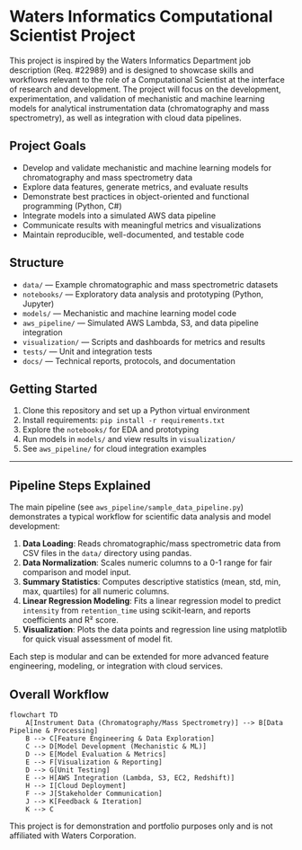 # Waters Informatics Computational Scientist Project

This project is inspired by the Waters Informatics Department job description (Req. #22989) and is designed to showcase skills and workflows relevant to the role of a Computational Scientist at the interface of research and development. The project will focus on the development, experimentation, and validation of mechanistic and machine learning models for analytical instrumentation data (chromatography and mass spectrometry), as well as integration with cloud data pipelines.

## Project Goals
- Develop and validate mechanistic and machine learning models for chromatography and mass spectrometry data
- Explore data features, generate metrics, and evaluate results
- Demonstrate best practices in object-oriented and functional programming (Python, C#)
- Integrate models into a simulated AWS data pipeline
- Communicate results with meaningful metrics and visualizations
- Maintain reproducible, well-documented, and testable code

## Structure
- `data/` — Example chromatographic and mass spectrometric datasets
- `notebooks/` — Exploratory data analysis and prototyping (Python, Jupyter)
- `models/` — Mechanistic and machine learning model code
- `aws_pipeline/` — Simulated AWS Lambda, S3, and data pipeline integration
- `visualization/` — Scripts and dashboards for metrics and results
- `tests/` — Unit and integration tests
- `docs/` — Technical reports, protocols, and documentation

## Getting Started
1. Clone this repository and set up a Python virtual environment
2. Install requirements: `pip install -r requirements.txt`
3. Explore the `notebooks/` for EDA and prototyping
4. Run models in `models/` and view results in `visualization/`
5. See `aws_pipeline/` for cloud integration examples

---



## Pipeline Steps Explained

The main pipeline (see `aws_pipeline/sample_data_pipeline.py`) demonstrates a typical workflow for scientific data analysis and model development:

1. **Data Loading**: Reads chromatographic/mass spectrometric data from CSV files in the `data/` directory using pandas.
2. **Data Normalization**: Scales numeric columns to a 0-1 range for fair comparison and model input.
3. **Summary Statistics**: Computes descriptive statistics (mean, std, min, max, quartiles) for all numeric columns.
4. **Linear Regression Modeling**: Fits a linear regression model to predict `intensity` from `retention_time` using scikit-learn, and reports coefficients and R² score.
5. **Visualization**: Plots the data points and regression line using matplotlib for quick visual assessment of model fit.

Each step is modular and can be extended for more advanced feature engineering, modeling, or integration with cloud services.

## Overall Workflow

```mermaid
flowchart TD
	A[Instrument Data (Chromatography/Mass Spectrometry)] --> B[Data Pipeline & Processing]
	B --> C[Feature Engineering & Data Exploration]
	C --> D[Model Development (Mechanistic & ML)]
	D --> E[Model Evaluation & Metrics]
	E --> F[Visualization & Reporting]
	D --> G[Unit Testing]
	E --> H[AWS Integration (Lambda, S3, EC2, Redshift)]
	H --> I[Cloud Deployment]
	F --> J[Stakeholder Communication]
	J --> K[Feedback & Iteration]
	K --> C
```

This project is for demonstration and portfolio purposes only and is not affiliated with Waters Corporation.
